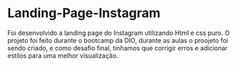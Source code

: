 # Landing-Page-Instagram
Foi desenvolvido a landing page do Instagram utilizando Html e css puro. O projeto foi feito durante o bootcamp da DIO, durante as aulas o proojeto foi sendo criado, e como desafio final, tinhamos que corrigir erros e adicionar estilos para uma melhor visualização.
